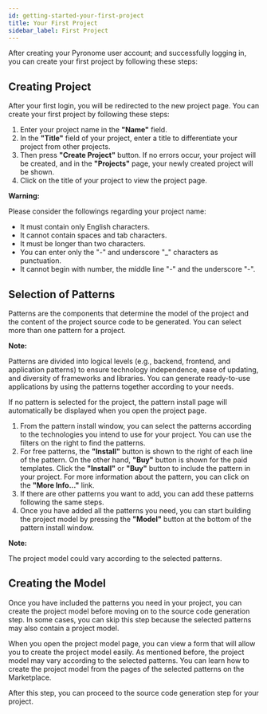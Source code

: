 ```yaml
---
id: getting-started-your-first-project
title: Your First Project
sidebar_label: First Project
---
```


<a id="aHeaderMenuAnchor" data-header-menu="Docs"></a>

After creating your Pyronome user account; and successfully logging in, you can create your first project by following these steps:

## Creating Project

After your first login, you will be redirected to the new project page. You can create your first project by following these steps:

1. Enter your project name in the **"Name"** field.
2. In the **"Title"** field of your project, enter a title to differentiate your project from other projects.
3. Then press **"Create Project"** button. If no errors occur, your project will be created, and in the **"Projects"** page, your newly created project will be shown.
4. Click on the title of your project to view the project page.

<div class="panelize-infobox infobox-warning">
    <p>
        <strong><i class="fas fa-exclamation-triangle"></i> Warning:</strong>
    </p>
    <p>Please consider the followings regarding your project name:
    <ul>
        <li>It must contain only English characters.</li>
        <li>It cannot contain spaces and tab characters.</li>
        <li>It must be longer than two characters.</li>
        <li>You can enter only the "-" and underscore "_" characters as punctuation.</li>
        <li>It cannot begin with number, the middle line "-" and the underscore "-".</li>
    </ul></p>
</div>

## Selection of Patterns

Patterns are the components that determine the model of the project and the content of the project source code to be generated. You can select more than one pattern for a project.

<div class="panelize-infobox infobox-info">
    <p>
        <strong><i class="fas fa-info-circle"></i> Note:</strong>
    </p>
    <p>Patterns are divided into logical levels (e.g., backend, frontend, and application patterns) to ensure technology independence, ease of updating, and diversity of frameworks and libraries. You can generate ready-to-use applications by using the patterns together according to your needs.</p>
</div>

If no pattern is selected for the project, the pattern install page will automatically be displayed when you open the project page.

1. From the pattern install window, you can select the patterns according to the technologies you intend to use for your project. You can use the filters on the right to find the patterns.
2. For free patterns, the **"Install"** button is shown to the right of each line of the pattern. On the other hand, **"Buy"** button is shown for the paid templates. Click the **"Install"** or **"Buy"** button to include the pattern in your project. For more information about the pattern, you can click on the **"More Info..."** link.
3. If there are other patterns you want to add, you can add these patterns following the same steps.
4. Once you have added all the patterns you need, you can start building the project model by pressing the **"Model"** button at the bottom of the pattern install window.

<div class="panelize-infobox infobox-info">
    <p>
        <strong><i class="fas fa-info-circle"></i> Note:</strong>
    </p>
    <p>The project model could vary according to the selected patterns.</p>
</div>

## Creating the Model

Once you have included the patterns you need in your project, you can create the project model before moving on to the source code generation step. In some cases, you can skip this step because the selected patterns may also contain a project model.

When you open the project model page, you can view a form that will allow you to create the project model easily. As mentioned before, the project model may vary according to the selected patterns. You can learn how to create the project model from the pages of the selected patterns on the Marketplace.

After this step, you can proceed to the source code generation step for your project.